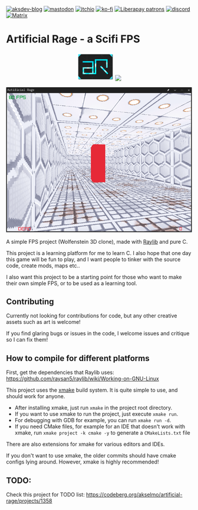 [![aksdev-blog](https://img.shields.io/badge/blog-akselmo.dev-blue?style=flat-square)](https://akselmo.dev)
[![mastodon](https://img.shields.io/mastodon/follow/106864208846697693?color=%233088D4&domain=https%3A%2F%2Fmastodon.technology&logo=mastodon&style=flat-square&logoColor=white)](https://mastodon.technology/@huntra)
[![itchio](https://img.shields.io/badge/itch.io-akselmo-%23FA5C5C?style=flat-square&logo=itch.io&logoColor=white)](https://akselmo.itch.io/)
[![ko-fi](https://img.shields.io/badge/ko--fi-donate-%23FF5E5B?style=flat-square&logo=ko-fi&logoColor=white)](https://ko-fi.com/L4L57FOPF)
[![Liberapay patrons](https://img.shields.io/liberapay/patrons/akselmo?label=LiberaPay&logo=liberapay&logoColor=ffffff&style=flat-square)](https://liberapay.com/akselmo/)
[![discord](https://img.shields.io/discord/475097536160595979?color=%235865F2&label=aks_dev%20discord&logo=discord&style=flat-square&logoColor=white)](https://discord.gg/PZkYZRx)
[![Matrix](https://img.shields.io/matrix/aksdev-space:matrix.akselmo.dev?color=0dbd8b&label=aks_dev%20matrix&logo=matrix&logoColor=ffffff&server_fqdn=matrix.org&style=flat-square)](https://matrix.to/#/#aksdev-space:matrix.akselmo.dev)


# Artificial Rage - a Scifi FPS 

<p align="center"><img src="./other_assets/ar_2.png" width="100"/> <a href="https://codeberg.org/akselmo/artificial-rage"><img src="https://akselmo.dev/assets/images/getitoncodeberg.svg" width="200"></a></p>
<p align="center"><img alt="Screenshot of Artificial Rage" src="./screenshot.png" /></p>


A simple FPS project (Wolfenstein 3D clone), made with [Raylib](https://www.raylib.com/) and pure C.

This project is a learning platform for me to learn C. I also hope that one day this game will be fun to play, and I want
people to tinker with the source code, create mods, maps etc..

I also want this project to be a starting point for those who want to make their own simple FPS, or to be used
as a learning tool.

## Contributing

Currently not looking for contributions for code, but any other creative assets such as art is welcome!

If you find glaring bugs or issues in the code, I welcome issues and critique so I can fix them!

## How to compile for different platforms

First, get the dependencies that Raylib uses: https://github.com/raysan5/raylib/wiki/Working-on-GNU-Linux

This project uses the [xmake](https://xmake.io/) build system. It is quite simple to use, and should
work for anyone.

* After installing xmake, just run `xmake` in the project root directory.
* If you want to use xmake to run the project, just execute `xmake run`.
* For debugging with GDB for example, you can run `xmake run -d`.
* If you need CMake files, for example for an IDE that doesn't work with xmake, run `xmake project -k cmake -y` to generate a `CMakeLists.txt` file

There are also extensions for xmake for various editors and IDEs.

If you don't want to use xmake, the older commits should have cmake configs lying around.
However, xmake is highly recommended!

## TODO:
Check this project for TODO list: https://codeberg.org/akselmo/artificial-rage/projects/1358

